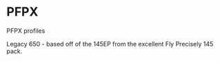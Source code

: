 # PFPX
PFPX profiles

Legacy 650 - based off of the 145EP from the excellent Fly Precisely 145 pack.
